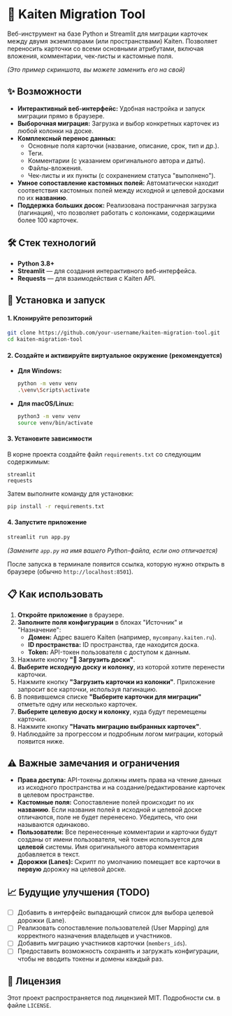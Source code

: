 # 🔄 Kaiten Migration Tool

Веб-инструмент на базе Python и Streamlit для миграции карточек между двумя экземплярами (или пространствами) Kaiten. Позволяет переносить карточки со всеми основными атрибутами, включая вложения, комментарии, чек-листы и кастомные поля.


*(Это пример скриншота, вы можете заменить его на свой)*

## ✨ Возможности

-   **Интерактивный веб-интерфейс:** Удобная настройка и запуск миграции прямо в браузере.
-   **Выборочная миграция:** Загрузка и выбор конкретных карточек из любой колонки на доске.
-   **Комплексный перенос данных:**
    -   Основные поля карточки (название, описание, срок, тип и др.).
    -   Теги.
    -   Комментарии (с указанием оригинального автора и даты).
    -   Файлы-вложения.
    -   Чек-листы и их пункты (с сохранением статуса "выполнено").
-   **Умное сопоставление кастомных полей:** Автоматически находит соответствия кастомных полей между исходной и целевой досками по их **названию**.
-   **Поддержка больших досок:** Реализована постраничная загрузка (пагинация), что позволяет работать с колонками, содержащими более 100 карточек.

## 🛠️ Стек технологий

-   **Python 3.8+**
-   **Streamlit** — для создания интерактивного веб-интерфейса.
-   **Requests** — для взаимодействия с Kaiten API.

## 🚀 Установка и запуск

#### 1. Клонируйте репозиторий

```bash
git clone https://github.com/your-username/kaiten-migration-tool.git
cd kaiten-migration-tool
```

#### 2. Создайте и активируйте виртуальное окружение (рекомендуется)

-   **Для Windows:**
    ```bash
    python -m venv venv
    .\venv\Scripts\activate
    ```
-   **Для macOS/Linux:**
    ```bash
    python3 -m venv venv
    source venv/bin/activate
    ```

#### 3. Установите зависимости

В корне проекта создайте файл `requirements.txt` со следующим содержимым:

```
streamlit
requests
```

Затем выполните команду для установки:

```bash
pip install -r requirements.txt
```

#### 4. Запустите приложение

```bash
streamlit run app.py
```
*(Замените `app.py` на имя вашего Python-файла, если оно отличается)*

После запуска в терминале появится ссылка, которую нужно открыть в браузере (обычно `http://localhost:8501`).

## 📋 Как использовать

1.  **Откройте приложение** в браузере.
2.  **Заполните поля конфигурации** в блоках "Источник" и "Назначение":
    -   **Домен:** Адрес вашего Kaiten (например, `mycompany.kaiten.ru`).
    -   **ID пространства:** ID пространства, где находится доска.
    -   **Token:** API-токен пользователя с доступом к данным.
3.  Нажмите кнопку **"🔄 Загрузить доски"**.
4.  **Выберите исходную доску и колонку**, из которой хотите перенести карточки.
5.  Нажмите кнопку **"Загрузить карточки из колонки"**. Приложение запросит все карточки, используя пагинацию.
6.  В появившемся списке **"Выберите карточки для миграции"** отметьте одну или несколько карточек.
7.  **Выберите целевую доску и колонку**, куда будут перемещены карточки.
8.  Нажмите кнопку **"Начать миграцию выбранных карточек"**.
9.  Наблюдайте за прогрессом и подробным логом миграции, который появится ниже.

## ⚠️ Важные замечания и ограничения

-   **Права доступа:** API-токены должны иметь права на чтение данных из исходного пространства и на создание/редактирование карточек в целевом пространстве.
-   **Кастомные поля:** Сопоставление полей происходит по их **названию**. Если названия полей в исходной и целевой доске отличаются, поле не будет перенесено. Убедитесь, что они называются одинаково.
-   **Пользователи:** Все перенесенные комментарии и карточки будут созданы от имени пользователя, чей токен используется для **целевой** системы. Имя оригинального автора комментария добавляется в текст.
-   **Дорожки (Lanes):** Скрипт по умолчанию помещает все карточки в **первую** дорожку на целевой доске.

## 📈 Будущие улучшения (TODO)

-   [ ] Добавить в интерфейс выпадающий список для выбора целевой дорожки (Lane).
-   [ ] Реализовать сопоставление пользователей (User Mapping) для корректного назначения владельцев и участников.
-   [ ] Добавить миграцию участников карточки (`members_ids`).
-   [ ] Предоставить возможность сохранять и загружать конфигурации, чтобы не вводить токены и домены каждый раз.

## 📄 Лицензия

Этот проект распространяется под лицензией MIT. Подробности см. в файле `LICENSE`.
